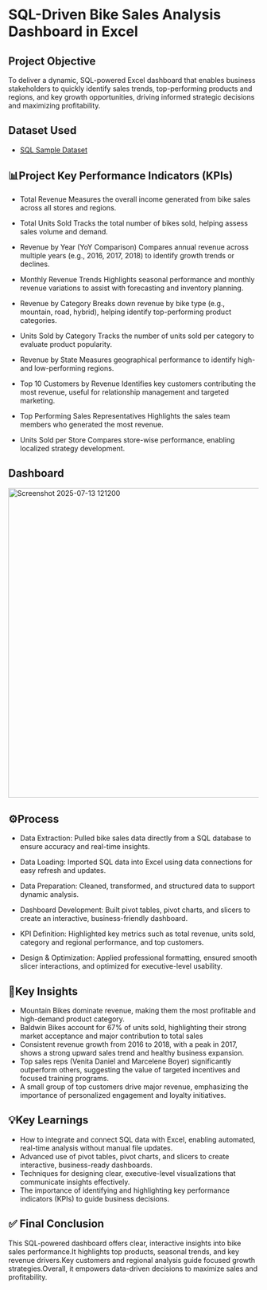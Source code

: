 # SQL-Driven Bike Sales Analysis Dashboard in Excel

## Project Objective
To deliver a dynamic, SQL-powered Excel dashboard that enables business stakeholders to quickly identify sales trends, top-performing products and regions, and key growth opportunities, driving informed strategic decisions and maximizing profitability.

## Dataset Used
- <a href="https://github.com/Vaibh31/Data-Analysis-Dashboard/blob/main/SQL-Server-Sample-Database.zip">SQL Sample Dataset</a>

## 📊Project Key Performance Indicators (KPIs)
- Total Revenue
Measures the overall income generated from bike sales across all stores and regions.

- Total Units Sold
Tracks the total number of bikes sold, helping assess sales volume and demand.

- Revenue by Year (YoY Comparison)
Compares annual revenue across multiple years (e.g., 2016, 2017, 2018) to identify growth trends or declines.

- Monthly Revenue Trends
Highlights seasonal performance and monthly revenue variations to assist with forecasting and inventory planning.

- Revenue by Category
Breaks down revenue by bike type (e.g., mountain, road, hybrid), helping identify top-performing product categories.

- Units Sold by Category
Tracks the number of units sold per category to evaluate product popularity.

- Revenue by State
Measures geographical performance to identify high- and low-performing regions.

- Top 10 Customers by Revenue
Identifies key customers contributing the most revenue, useful for relationship management and targeted marketing.

- Top Performing Sales Representatives
Highlights the sales team members who generated the most revenue.

- Units Sold per Store
Compares store-wise performance, enabling localized strategy development.

## Dashboard
<img width="1426" height="622" alt="Screenshot 2025-07-13 121200" src="https://github.com/user-attachments/assets/267933dd-203c-4667-ac88-96b637a343d6" />

## ⚙️Process
- Data Extraction: Pulled bike sales data directly from a SQL database to ensure accuracy and real-time insights.

- Data Loading: Imported SQL data into Excel using data connections for easy refresh and updates.

- Data Preparation: Cleaned, transformed, and structured data to support dynamic analysis.

- Dashboard Development: Built pivot tables, pivot charts, and slicers to create an interactive, business-friendly dashboard.

- KPI Definition: Highlighted key metrics such as total revenue, units sold, category and regional performance, and top customers.

- Design & Optimization: Applied professional formatting, ensured smooth slicer interactions, and optimized for executive-level usability.

## 🔎Key Insights
- Mountain Bikes dominate revenue, making them the most profitable and high-demand product category.
- Baldwin Bikes account for 67% of units sold, highlighting their strong market acceptance and major contribution to total sales
- Consistent revenue growth from 2016 to 2018, with a peak in 2017, shows a strong upward sales trend and healthy business expansion.
- Top sales reps (Venita Daniel and Marcelene Boyer) significantly outperform others, suggesting the value of targeted incentives and focused training programs.
- A small group of top customers drive major revenue, emphasizing the importance of personalized engagement and loyalty initiatives.

## 💡Key Learnings
- How to integrate and connect SQL data with Excel, enabling automated, real-time analysis without manual file updates.
- Advanced use of pivot tables, pivot charts, and slicers to create interactive, business-ready dashboards.
- Techniques for designing clear, executive-level visualizations that communicate insights effectively.
- The importance of identifying and highlighting key performance indicators (KPIs) to guide business decisions.





## ✅ Final Conclusion
This SQL-powered dashboard offers clear, interactive insights into bike sales performance.It highlights top products, seasonal trends, and key revenue drivers.Key customers and regional analysis guide focused growth strategies.Overall, it empowers data-driven decisions to maximize sales and profitability.

